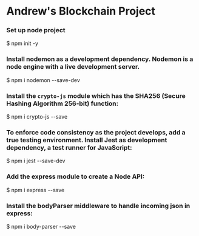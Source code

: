 # Andrew's Blockchain Project

### Set up node project
$ npm init -y

### Install nodemon as a development dependency. Nodemon is a node engine with a live development server.
$ npm i nodemon --save-dev

### Install the `crypto-js` module which has the SHA256 (Secure Hashing Algorithm 256-bit) function:
$ npm i crypto-js --save

### To enforce code consistency as the project develops, add a true testing environment. Install Jest as development dependency, a test runner for JavaScript:
$ npm i jest --save-dev

### Add the express module to create a Node API:
$ npm i express --save

### Install the bodyParser middleware to handle incoming json in express:
$ npm i body-parser --save
